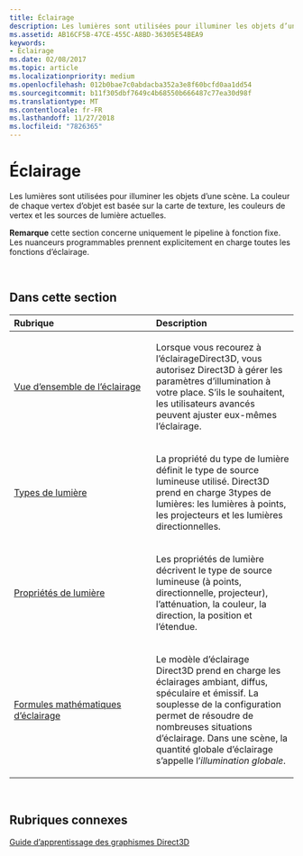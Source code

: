```yaml
---
title: Éclairage
description: Les lumières sont utilisées pour illuminer les objets d’une scène. La couleur de chaque vertex d’objet est basée sur la carte de texture, les couleurs de vertex et les sources de lumière actuelles.
ms.assetid: AB16CF5B-47CE-455C-A8BD-36305E54BEA9
keywords:
- Éclairage
ms.date: 02/08/2017
ms.topic: article
ms.localizationpriority: medium
ms.openlocfilehash: 012b0bae7c0abdacba352a3e8f60bcfd0aa1dd54
ms.sourcegitcommit: b11f305dbf7649c4b68550b666487c77ea30d98f
ms.translationtype: MT
ms.contentlocale: fr-FR
ms.lasthandoff: 11/27/2018
ms.locfileid: "7826365"
---
```

# <a name="lighting"></a>Éclairage


Les lumières sont utilisées pour illuminer les objets d’une scène. La couleur de chaque vertex d’objet est basée sur la carte de texture, les couleurs de vertex et les sources de lumière actuelles.

**Remarque**  cette section concerne uniquement le pipeline à fonction fixe. Les nuanceurs programmables prennent explicitement en charge toutes les fonctions d’éclairage.

 

## <a name="span-idin-this-sectionspanin-this-section"></a><span id="in-this-section"></span>Dans cette section


<table>
<colgroup>
<col width="50%" />
<col width="50%" />
</colgroup>
<thead>
<tr class="header">
<th align="left">Rubrique</th>
<th align="left">Description</th>
</tr>
</thead>
<tbody>
<tr class="odd">
<td align="left"><p><a href="lighting-overview.md">Vue d’ensemble de l’éclairage</a></p></td>
<td align="left"><p>Lorsque vous recourez à l’éclairageDirect3D, vous autorisez Direct3D à gérer les paramètres d’illumination à votre place. S’ils le souhaitent, les utilisateurs avancés peuvent ajuster eux-mêmes l’éclairage.</p></td>
</tr>
<tr class="even">
<td align="left"><p><a href="light-types.md">Types de lumière</a></p></td>
<td align="left"><p>La propriété du type de lumière définit le type de source lumineuse utilisé. Direct3D prend en charge 3types de lumières: les lumières à points, les projecteurs et les lumières directionnelles.</p></td>
</tr>
<tr class="odd">
<td align="left"><p><a href="light-properties.md">Propriétés de lumière</a></p></td>
<td align="left"><p>Les propriétés de lumière décrivent le type de source lumineuse (à points, directionnelle, projecteur), l’atténuation, la couleur, la direction, la position et l’étendue.</p></td>
</tr>
<tr class="even">
<td align="left"><p><a href="mathematics-of-lighting.md">Formules mathématiques d’éclairage</a></p></td>
<td align="left"><p>Le modèle d’éclairage Direct3D prend en charge les éclairages ambiant, diffus, spéculaire et émissif. La souplesse de la configuration permet de résoudre de nombreuses situations d’éclairage. Dans une scène, la quantité globale d’éclairage s’appelle l’<em>illumination globale</em>.</p></td>
</tr>
</tbody>
</table>

 

## <a name="span-idrelated-topicsspanrelated-topics"></a><span id="related-topics"></span>Rubriques connexes


[Guide d’apprentissage des graphismes Direct3D](index.md)

 

 




